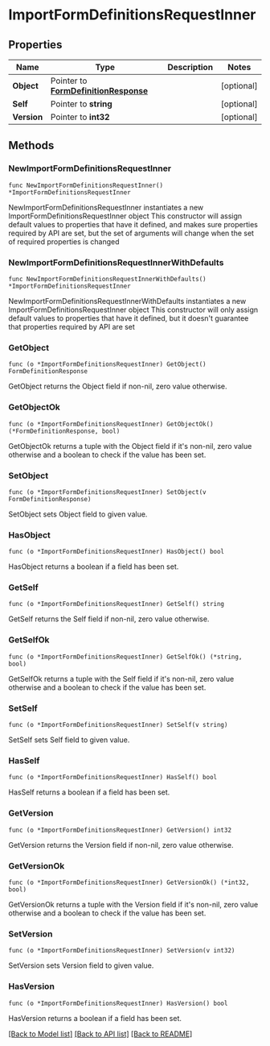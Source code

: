 # ImportFormDefinitionsRequestInner

## Properties

Name | Type | Description | Notes
------------ | ------------- | ------------- | -------------
**Object** | Pointer to [**FormDefinitionResponse**](FormDefinitionResponse.md) |  | [optional] 
**Self** | Pointer to **string** |  | [optional] 
**Version** | Pointer to **int32** |  | [optional] 

## Methods

### NewImportFormDefinitionsRequestInner

`func NewImportFormDefinitionsRequestInner() *ImportFormDefinitionsRequestInner`

NewImportFormDefinitionsRequestInner instantiates a new ImportFormDefinitionsRequestInner object
This constructor will assign default values to properties that have it defined,
and makes sure properties required by API are set, but the set of arguments
will change when the set of required properties is changed

### NewImportFormDefinitionsRequestInnerWithDefaults

`func NewImportFormDefinitionsRequestInnerWithDefaults() *ImportFormDefinitionsRequestInner`

NewImportFormDefinitionsRequestInnerWithDefaults instantiates a new ImportFormDefinitionsRequestInner object
This constructor will only assign default values to properties that have it defined,
but it doesn't guarantee that properties required by API are set

### GetObject

`func (o *ImportFormDefinitionsRequestInner) GetObject() FormDefinitionResponse`

GetObject returns the Object field if non-nil, zero value otherwise.

### GetObjectOk

`func (o *ImportFormDefinitionsRequestInner) GetObjectOk() (*FormDefinitionResponse, bool)`

GetObjectOk returns a tuple with the Object field if it's non-nil, zero value otherwise
and a boolean to check if the value has been set.

### SetObject

`func (o *ImportFormDefinitionsRequestInner) SetObject(v FormDefinitionResponse)`

SetObject sets Object field to given value.

### HasObject

`func (o *ImportFormDefinitionsRequestInner) HasObject() bool`

HasObject returns a boolean if a field has been set.

### GetSelf

`func (o *ImportFormDefinitionsRequestInner) GetSelf() string`

GetSelf returns the Self field if non-nil, zero value otherwise.

### GetSelfOk

`func (o *ImportFormDefinitionsRequestInner) GetSelfOk() (*string, bool)`

GetSelfOk returns a tuple with the Self field if it's non-nil, zero value otherwise
and a boolean to check if the value has been set.

### SetSelf

`func (o *ImportFormDefinitionsRequestInner) SetSelf(v string)`

SetSelf sets Self field to given value.

### HasSelf

`func (o *ImportFormDefinitionsRequestInner) HasSelf() bool`

HasSelf returns a boolean if a field has been set.

### GetVersion

`func (o *ImportFormDefinitionsRequestInner) GetVersion() int32`

GetVersion returns the Version field if non-nil, zero value otherwise.

### GetVersionOk

`func (o *ImportFormDefinitionsRequestInner) GetVersionOk() (*int32, bool)`

GetVersionOk returns a tuple with the Version field if it's non-nil, zero value otherwise
and a boolean to check if the value has been set.

### SetVersion

`func (o *ImportFormDefinitionsRequestInner) SetVersion(v int32)`

SetVersion sets Version field to given value.

### HasVersion

`func (o *ImportFormDefinitionsRequestInner) HasVersion() bool`

HasVersion returns a boolean if a field has been set.


[[Back to Model list]](../README.md#documentation-for-models) [[Back to API list]](../README.md#documentation-for-api-endpoints) [[Back to README]](../README.md)


